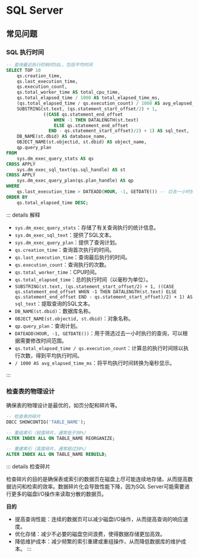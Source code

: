 # SQL Server

## 常见问题

### SQL 执行时间

```sql
-- 查询最近执行的耗时SQL，包括平均时间
SELECT TOP 10
    qs.creation_time,
    qs.last_execution_time,
    qs.execution_count,
    qs.total_worker_time AS total_cpu_time,
    qs.total_elapsed_time / 1000 AS total_elapsed_time_ms,
    (qs.total_elapsed_time / qs.execution_count) / 1000 AS avg_elapsed_time_ms,
    SUBSTRING(st.text, (qs.statement_start_offset/2) + 1, 
              ((CASE qs.statement_end_offset 
                  WHEN -1 THEN DATALENGTH(st.text)
                  ELSE qs.statement_end_offset 
                END - qs.statement_start_offset)/2) + 1) AS sql_text,
    DB_NAME(st.dbid) AS database_name,
    OBJECT_NAME(st.objectid, st.dbid) AS object_name,
    qp.query_plan
FROM
    sys.dm_exec_query_stats AS qs
CROSS APPLY
    sys.dm_exec_sql_text(qs.sql_handle) AS st
CROSS APPLY
    sys.dm_exec_query_plan(qs.plan_handle) AS qp
WHERE
    qs.last_execution_time > DATEADD(HOUR, -1, GETDATE()) -- 过去一小时执行的查询
ORDER BY
    qs.total_elapsed_time DESC;

```

::: details 解释

- `sys.dm_exec_query_stats`：存储了有关查询执行的统计信息。
- `sys.dm_exec_sql_text`：提供了SQL文本。
- `sys.dm_exec_query_plan`：提供了查询计划。
- `qs.creation_time`：查询首次执行的时间。
- `qs.last_execution_time`：查询最后执行的时间。
- `qs.execution_count`：查询执行的次数。
- `qs.total_worker_time`：CPU时间。
- `qs.total_elapsed_time`：总的执行时间（以毫秒为单位）。
- `SUBSTRING(st.text, (qs.statement_start_offset/2) + 1, ((CASE qs.statement_end_offset WHEN -1 THEN DATALENGTH(st.text) ELSE qs.statement_end_offset END - qs.statement_start_offset)/2) + 1) AS sql_text`：提取查询的SQL文本。
- `DB_NAME(st.dbid)`：数据库名称。
- `OBJECT_NAME(st.objectid, st.dbid)`：对象名称。
- `qp.query_plan`：查询计划。
- `DATEADD(HOUR, -1, GETDATE())`：用于筛选过去一小时执行的查询，可以根据需要修改时间范围。
- `qs.total_elapsed_time / qs.execution_count`：计算总的执行时间除以执行次数，得到平均执行时间。
- `/ 1000 AS avg_elapsed_time_ms`：将平均执行时间转换为毫秒显示。

:::

### 检查表的物理设计

确保表的物理设计是最优的，如页分配和碎片等。

```sql
-- 检查表的碎片
DBCC SHOWCONTIG('TABLE_NAME');

-- 重组索引（轻度碎片，通常低于30%）
ALTER INDEX ALL ON TABLE_NAME REORGANIZE;

-- 重建索引（高度碎片，通常超过30%）
ALTER INDEX ALL ON TABLE_NAME REBUILD;
```

::: details 检查碎片

检查碎片的目的是确保表或索引的数据页在磁盘上尽可能连续地存储，从而提高数据访问和检索的效率。数据碎片化会导致性能下降，因为SQL Server可能需要进行更多的磁盘I/O操作来读取分散的数据页。

**目的**
- 提高查询性能：连续的数据页可以减少磁盘I/O操作，从而提高查询的响应速度。
- 优化存储：减少不必要的磁盘空间浪费，使得数据存储更加高效。
- 降低维护成本：减少频繁的索引重建或重组操作，从而降低数据库的维护成本。
:::
